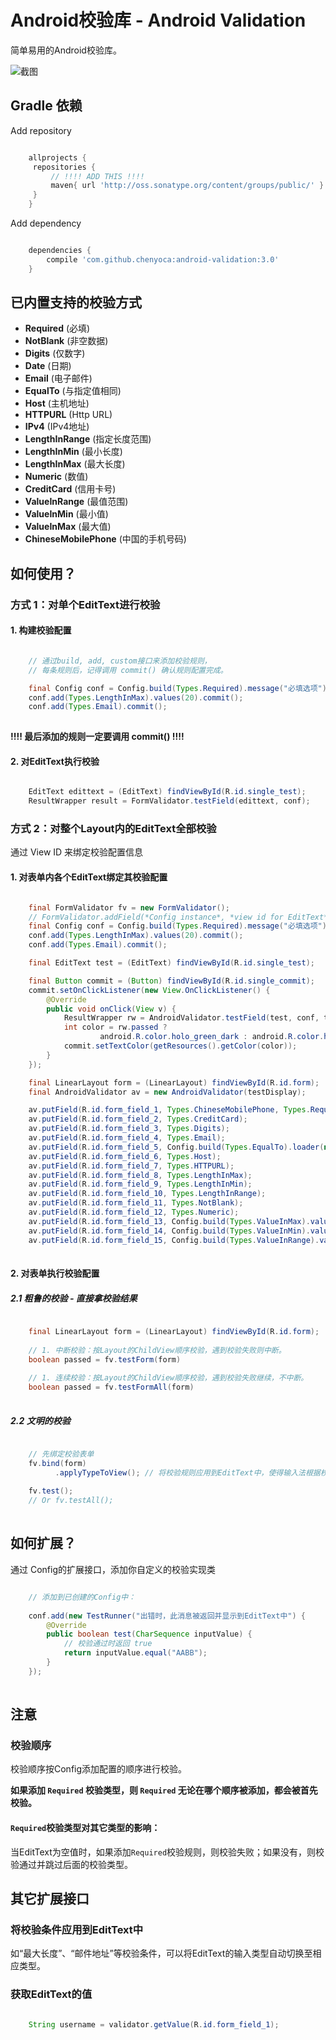 # Android校验库 - Android Validation

简单易用的Android校验库。

![截图](http://static.oschina.net/uploads/space/2014/0626/170940_Q6Fx_191986.png)

## Gradle 依赖

Add repository

```groovy

    allprojects {
     repositories {
         // !!!! ADD THIS !!!!
         maven{ url 'http://oss.sonatype.org/content/groups/public/' }
     }
    }

```

Add dependency

```groovy

    dependencies {
        compile 'com.github.chenyoca:android-validation:3.0'
    }

```
## 已内置支持的校验方式

* **Required** (必填)
* **NotBlank** (非空数据)
* **Digits** (仅数字)
* **Date** (日期)
* **Email** (电子邮件)
* **EqualTo** (与指定值相同)
* **Host** (主机地址)
* **HTTPURL** (Http URL)
* **IPv4** (IPv4地址)
* **LengthInRange** (指定长度范围)
* **LengthInMin** (最小长度)
* **LengthInMax** (最大长度)
* **Numeric** (数值)
* **CreditCard** (信用卡号)
* **ValueInRange** (最值范围)
* **ValueInMin** (最小值)
* **ValueInMax** (最大值)
* **ChineseMobilePhone** (中国的手机号码)

## 如何使用？

### 方式 1：对单个EditText进行校验

#### 1. 构建校验配置

```java

    // 通过build, add, custom接口来添加校验规则，
    // 每条规则后，记得调用 commit() 确认规则配置完成。

    final Config conf = Config.build(Types.Required).message("必填选项").commit();
    conf.add(Types.LengthInMax).values(20).commit();
    conf.add(Types.Email).commit();
    
```

**!!!! 最后添加的规则一定要调用 commit() !!!!**

#### 2. 对EditText执行校验

```java

    EditText edittext = (EditText) findViewById(R.id.single_test);
    ResultWrapper result = FormValidator.testField(edittext, conf);

```

### 方式 2：对整个Layout内的EditText全部校验

通过 View ID 来绑定校验配置信息

#### 1. 对表单内各个EditText绑定其校验配置

```java

    final FormValidator fv = new FormValidator();
    // FormValidator.addField(*Config instance*, *view id for EditText*)
    final Config conf = Config.build(Types.Required).message("必填选项").commit();
    conf.add(Types.LengthInMax).values(20).commit();
    conf.add(Types.Email).commit();

    final EditText test = (EditText) findViewById(R.id.single_test);

    final Button commit = (Button) findViewById(R.id.single_commit);
    commit.setOnClickListener(new View.OnClickListener() {
        @Override
        public void onClick(View v) {
            ResultWrapper rw = AndroidValidator.testField(test, conf, testDisplay);
            int color = rw.passed ?
                    android.R.color.holo_green_dark : android.R.color.holo_red_dark;
            commit.setTextColor(getResources().getColor(color));
        }
    });

    final LinearLayout form = (LinearLayout) findViewById(R.id.form);
    final AndroidValidator av = new AndroidValidator(testDisplay);

    av.putField(R.id.form_field_1, Types.ChineseMobilePhone, Types.Required);
    av.putField(R.id.form_field_2, Types.CreditCard);
    av.putField(R.id.form_field_3, Types.Digits);
    av.putField(R.id.form_field_4, Types.Email);
    av.putField(R.id.form_field_5, Config.build(Types.EqualTo).loader(new EditTextLazyLoader(test)).commit());
    av.putField(R.id.form_field_6, Types.Host);
    av.putField(R.id.form_field_7, Types.HTTPURL);
    av.putField(R.id.form_field_8, Types.LengthInMax);
    av.putField(R.id.form_field_9, Types.LengthInMin);
    av.putField(R.id.form_field_10, Types.LengthInRange);
    av.putField(R.id.form_field_11, Types.NotBlank);
    av.putField(R.id.form_field_12, Types.Numeric);
    av.putField(R.id.form_field_13, Config.build(Types.ValueInMax).values(100).commit());
    av.putField(R.id.form_field_14, Config.build(Types.ValueInMin).values(20).commit());
    av.putField(R.id.form_field_15, Config.build(Types.ValueInRange).values(18, 30).commit());
        
```

#### 2. 对表单执行校验配置

##### 2.1 粗鲁的校验 - 直接拿校验结果

```java

    final LinearLayout form = (LinearLayout) findViewById(R.id.form);
    
    // 1. 中断校验：按Layout的ChildView顺序校验，遇到校验失败则中断。
    boolean passed = fv.testForm(form)
    
    // 1. 连续校验：按Layout的ChildView顺序校验，遇到校验失败继续，不中断。
    boolean passed = fv.testFormAll(form)
    
```

##### 2.2 文明的校验

```java

    // 先绑定校验表单
    fv.bind(form)
          .applyTypeToView(); // 将校验规则应用到EditText中，使得输入法根据校验配置，显示不同的布局。
          
    fv.test();
    // Or fv.testAll();
    
```

## 如何扩展？

通过 Config的扩展接口，添加你自定义的校验实现类

```java

    // 添加到已创建的Config中：
    
    conf.add(new TestRunner("出错时，此消息被返回并显示到EditText中") {
        @Override
        public boolean test(CharSequence inputValue) {
            // 校验通过时返回 true
            return inputValue.equal("AABB");
        }
    });
    

```

## 注意

### 校验顺序

校验顺序按Config添加配置的顺序进行校验。

**如果添加 `Required` 校验类型，则 `Required` 无论在哪个顺序被添加，都会被首先校验。**

#### `Required`校验类型对其它类型的影响：

当EditText为空值时，如果添加`Required`校验规则，则校验失败；如果没有，则校验通过并跳过后面的校验类型。

## 其它扩展接口

### 将校验条件应用到EditText中

如“最大长度”、“邮件地址”等校验条件，可以将EditText的输入类型自动切换至相应类型。

### 获取EditText的值

```java

    String username = validator.getValue(R.id.form_field_1);

```

